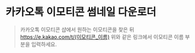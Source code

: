 # 카카오톡 이모티콘 썸네일 다운로더
> 카카오톡 이모티콘 샵에서 원하는 이모티콘을 찾은 뒤
https://e.kakao.com/t/(이모티콘_이름)
위와 같은 링크에서 이모티콘 이름 부분을 입력하세요.
